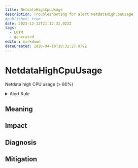 ```yaml
---
title: NetdataHighCpuUsage
description: Troubleshooting for alert NetdataHighCpuUsage
#published: true
date: 2023-12-12T21:12:32.022Z
tags: 
  - LGTM
  - generated
editor: markdown
dateCreated: 2020-04-10T18:32:27.079Z
---
```


# NetdataHighCpuUsage

Netdata high CPU usage (> 80%)

<details>
  <summary>Alert Rule</summary>

{{% rule "netdata/netdata-internal.yml" "NetdataHighCpuUsage" %}}

{{% comment %}}

```yaml
alert: NetdataHighCpuUsage
expr: rate(netdata_cpu_cpu_percentage_average{dimension="idle"}[1m]) > 80
for: 5m
labels:
    severity: warning
annotations:
    summary: Netdata high cpu usage (instance {{ $labels.instance }})
    description: |-
        Netdata high CPU usage (> 80%)
          VALUE = {{ $value }}
          LABELS = {{ $labels }}
    runbook: https://github.com/srerun/prometheus-alerts/blob/main/content/runbooks/netdata-internal/NetdataHighCpuUsage.md

```

{{% /comment %}}

</details>


## Meaning
[//]: # "Short paragraph that explains what the alert means"


## Impact
[//]: # "What could / will happen if the alert is not addressed"



## Diagnosis
[//]: # "Steps to take to identify the cause of the problem"



## Mitigation
[//]: # "The steps necessary to resolve the alert"
